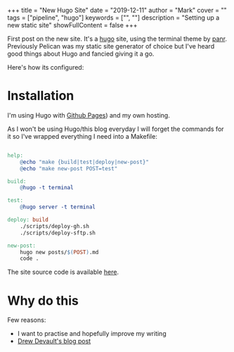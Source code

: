 +++
title = "New Hugo Site"
date = "2019-12-11"
author = "Mark"
cover = ""
tags = ["pipeline", "hugo"]
keywords = ["", ""]
description = "Setting up a new static site"
showFullContent = false
+++

First post on the new site. It's a [hugo](https://gohugo.io/) site, using the
terminal theme by [panr](https://twitter.com/panr). Previously Pelican was my
static site generator of choice but I've heard good things about Hugo and
fancied giving it a go.

Here's how its configured:

# Installation

I'm using Hugo with [Github
Pages](https://gohugo.io/hosting-and-deployment/hosting-on-github/)) and my own
hosting.

As I won't be using Hugo/this blog everyday I will forget the commands for it so
I've wrapped everything I need into a Makefile:

```makefile

help:
	@echo "make {build|test|deploy|new-post}"
	@echo "make new-post POST=test"

build:
	@hugo -t terminal

test:
	@hugo server -t terminal

deploy: build
	./scripts/deploy-gh.sh
	./scripts/deploy-sftp.sh

new-post:
	hugo new posts/$(POST).md
	code .
```

The site source code is available
[here](https://github.com/markopolo123/site-source).

# Why do this

Few reasons:

* I want to practise and hopefully improve my writing
* [Drew Devault's blog post](https://drewdevault.com/make-a-blog)
